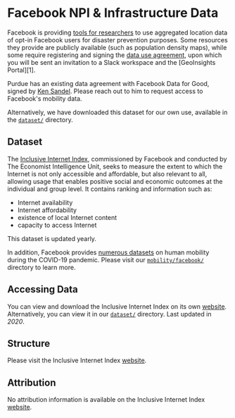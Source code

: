 # Facebook NPI & Infrastructure Data

Facebook is providing [tools for researchers](https://dataforgood.fb.com) to use aggregated location data of opt-in Facebook users for disaster prevention purposes. Some resources they provide are publicly available (such as population density maps), while some require registering and signing the [data use agreement](data-sharing-agreement.pdf), upon which you will be sent an invitation to a Slack workspace and the [GeoInsights Portal][1].

Purdue has an existing data agreement with Facebook Data for Good, signed by [Ken Sandel](mailto:sandel@purdue.edu). Please reach out to him to request access to Facebook's mobility data. 

Alternatively, we have downloaded this dataset for our own use, available in the [`dataset/`](dataset/) directory.

## Dataset

The [Inclusive Internet Index](https://theinclusiveinternet.eiu.com/), commissioned by Facebook and conducted by The Economist Intelligence Unit, seeks to measure the extent to which the Internet is not only accessible and affordable, but also relevant to all, allowing usage that enables positive social and economic outcomes at the individual and group level. It contains ranking and information such as:

- Internet availability
- Internet affordability
- existence of local Internet content
- capacity to access Internet

This dataset is updated yearly.

In addition, Facebook provides [numerous datasets](../../mobility/facebook/) on human mobility during the COVID-19 pandemic. Please visit our [`mobility/facebook/`](../../mobility/facebook/) directory to learn more.

## Accessing Data

You can view and download the Inclusive Internet Index on its own [website](https://theinclusiveinternet.eiu.com/). Alternatively, you can view it in our [`dataset/`](dataset/) directory. Last updated in _2020_.

## Structure

Please visit the Inclusive Internet Index [website](https://theinclusiveinternet.eiu.com/).

## Attribution

No attribution information is available on the Inclusive Internet Index [website](https://theinclusiveinternet.eiu.com/).
